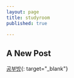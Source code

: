```yaml
---
layout: page
title: studyroom
published: true

---
```


## A New Post
[공부방](https://time-timer.netlify.app/time-timer.html){: target="_blank"}

